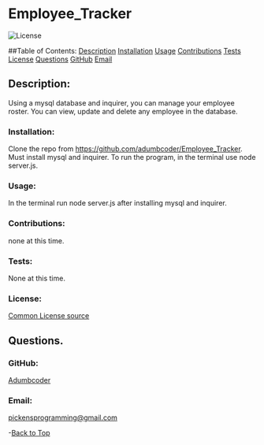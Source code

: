  
  # Employee_Tracker 

  ![License](https://img.shields.io/static/v1?label=License&message=none&color=green)


  ##Table of Contents:
  [Description](#description)
    [Installation](#installation)
    [Usage](#usage)
    [Contributions](#contributions)
    [Tests](#tests)
    [License](#license)
  [Questions](#questions)
    [GitHub](#github)
    [Email](#email)
    
  ## Description:
  Using a mysql database and inquirer, you can manage your employee roster. You can view, update and delete any employee in the database.

  ### Installation:
  Clone the repo from https://github.com/adumbcoder/Employee_Tracker. Must install mysql and inquirer. To run the program, in the terminal use node server.js.

  ### Usage:
  In the terminal run node server.js after installing mysql and inquirer.

  ### Contributions:
  none at this time.

  ### Tests:
  None at this time.

  ### License:

  [Common License source](https://opensource.org/licenses)
  ## Questions.
  ### GitHub:
  [Adumbcoder](https://github.com/adumbcoder/Employee_Tracker)

  ### Email:
  pickensprogramming@gmail.com

  -[Back to Top](#)
